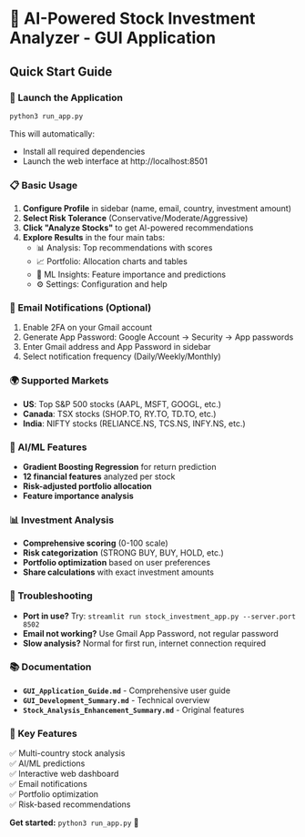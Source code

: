 # 🤖 AI-Powered Stock Investment Analyzer - GUI Application

## Quick Start Guide

### 🚀 Launch the Application
```bash
python3 run_app.py
```
This will automatically:
- Install all required dependencies
- Launch the web interface at http://localhost:8501

### 📋 Basic Usage
1. **Configure Profile** in sidebar (name, email, country, investment amount)
2. **Select Risk Tolerance** (Conservative/Moderate/Aggressive) 
3. **Click "Analyze Stocks"** to get AI-powered recommendations
4. **Explore Results** in the four main tabs:
   - 📊 Analysis: Top recommendations with scores
   - 📈 Portfolio: Allocation charts and tables
   - 🤖 ML Insights: Feature importance and predictions
   - ⚙️ Settings: Configuration and help

### 📧 Email Notifications (Optional)
1. Enable 2FA on your Gmail account
2. Generate App Password: Google Account → Security → App passwords
3. Enter Gmail address and App Password in sidebar
4. Select notification frequency (Daily/Weekly/Monthly)

### 🌍 Supported Markets
- **US**: Top S&P 500 stocks (AAPL, MSFT, GOOGL, etc.)
- **Canada**: TSX stocks (SHOP.TO, RY.TO, TD.TO, etc.)
- **India**: NIFTY stocks (RELIANCE.NS, TCS.NS, INFY.NS, etc.)

### 🧠 AI/ML Features
- **Gradient Boosting Regression** for return prediction
- **12 financial features** analyzed per stock
- **Risk-adjusted portfolio allocation**
- **Feature importance analysis**

### 📊 Investment Analysis
- **Comprehensive scoring** (0-100 scale)
- **Risk categorization** (STRONG BUY, BUY, HOLD, etc.)
- **Portfolio optimization** based on user preferences
- **Share calculations** with exact investment amounts

### 🔧 Troubleshooting
- **Port in use?** Try: `streamlit run stock_investment_app.py --server.port 8502`
- **Email not working?** Use Gmail App Password, not regular password
- **Slow analysis?** Normal for first run, internet connection required

### 📚 Documentation
- **`GUI_Application_Guide.md`** - Comprehensive user guide
- **`GUI_Development_Summary.md`** - Technical overview
- **`Stock_Analysis_Enhancement_Summary.md`** - Original features

### 🎯 Key Features
✅ Multi-country stock analysis  
✅ AI/ML predictions  
✅ Interactive web dashboard  
✅ Email notifications  
✅ Portfolio optimization  
✅ Risk-based recommendations  

**Get started:** `python3 run_app.py` 🚀